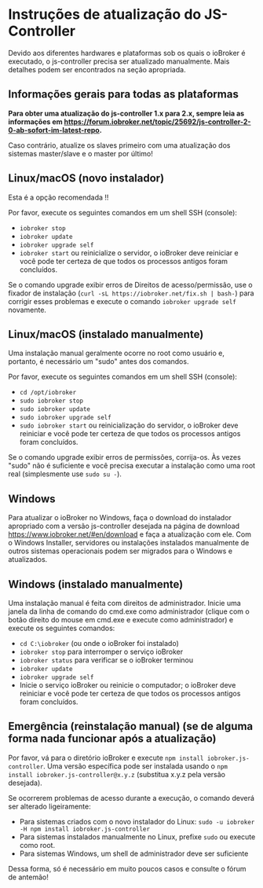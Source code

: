 # Instruções de atualização do JS-Controller

Devido aos diferentes hardwares e plataformas sob os quais o ioBroker é executado, o js-controller precisa ser atualizado manualmente. Mais detalhes podem ser encontrados na seção apropriada.

## Informações gerais para todas as plataformas

**Para obter uma atualização do js-controller 1.x para 2.x, sempre leia as informações em https://forum.iobroker.net/topic/25692/js-controller-2-0-ab-sofort-im-latest-repo.**

Caso contrário, atualize os slaves primeiro com uma atualização dos sistemas master/slave e o master por último!

## Linux/macOS (novo instalador)
Esta é a opção recomendada !!

Por favor, execute os seguintes comandos em um shell SSH (console):
* `iobroker stop`
* `iobroker update`
* `iobroker upgrade self`
* `iobroker start` ou reinicialize o servidor, o ioBroker deve reiniciar e você pode ter certeza de que todos os processos antigos foram concluídos.

Se o comando upgrade exibir erros de Direitos de acesso/permissão, use o fixador de instalação (`curl -sL https://iobroker.net/fix.sh | bash-`) para corrigir esses problemas e execute o comando `iobroker upgrade self` novamente.

## Linux/macOS (instalado manualmente)

Uma instalação manual geralmente ocorre no root como usuário e, portanto, é necessário um "sudo" antes dos comandos.

Por favor, execute os seguintes comandos em um shell SSH (console):
* `cd /opt/iobroker`
* `sudo iobroker stop`
* `sudo iobroker update`
* `sudo iobroker upgrade self`
* `sudo iobroker start` ou reinicialização do servidor, o ioBroker deve reiniciar e você pode ter certeza de que todos os processos antigos foram concluídos.

Se o comando upgrade exibir erros de permissões, corrija-os. Às vezes "sudo" não é suficiente e você precisa executar a instalação como uma root real (simplesmente use `sudo su -`).

## Windows

Para atualizar o ioBroker no Windows, faça o download do instalador apropriado com a versão js-controller desejada na página de download https://www.iobroker.net/#en/download e faça a atualização com ele. Com o Windows Installer, servidores ou instalações instalados manualmente de outros sistemas operacionais podem ser migrados para o Windows e atualizados.

## Windows (instalado manualmente)

Uma instalação manual é feita com direitos de administrador. Inicie uma janela da linha de comando do cmd.exe como administrador (clique com o botão direito do mouse em cmd.exe e execute como administrador) e execute os seguintes comandos:

* `cd C:\iobroker` (ou onde o ioBroker foi instalado)
* `iobroker stop` para interromper o serviço ioBroker
* `iobroker status` para verificar se o ioBroker terminou
* `iobroker update`
* `iobroker upgrade self`
* Inicie o serviço ioBroker ou reinicie o computador; o ioBroker deve reiniciar e você pode ter certeza de que todos os processos antigos foram concluídos.

## Emergência (reinstalação manual) (se de alguma forma nada funcionar após a atualização)
Por favor, vá para o diretório ioBroker e execute `npm install iobroker.js-controller`. Uma versão específica pode ser instalada usando o `npm install iobroker.js-controller@x.y.z` (substitua x.y.z pela versão desejada).

Se ocorrerem problemas de acesso durante a execução, o comando deverá ser alterado ligeiramente:
* Para sistemas criados com o novo instalador do Linux: `sudo -u iobroker -H npm install iobroker.js-controller`
* Para sistemas instalados manualmente no Linux, prefixe `sudo` ou execute como root.
* Para sistemas Windows, um shell de administrador deve ser suficiente

Dessa forma, só é necessário em muito poucos casos e consulte o fórum de antemão!
